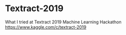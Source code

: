 # Textract-2019
What I tried at Textract 2019 Machine Learning Hackathon  
https://www.kaggle.com/c/textract-2019
